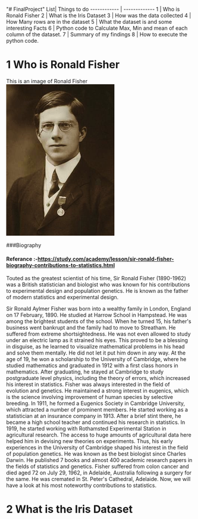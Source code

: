 "# FinalProject" 
List| Things to do 
------------ | -------------
1 | Who is Ronald Fisher
2 | What is the Iris Dataset
3 | How was the data collected
4 | How Many rows are in the dataset
5 | What the dataset is and some interesting Facts
6 | Python code to Calculate Max, Min and mean of each column of the dataset.
7 | Summary of my findings
8 | How to execute the python code.


# 1 Who is Ronald Fisher

This is an image of Ronald Fisher
![Image of Fisher](RFisher.JPG)

###Biography

#### Referance :-https://study.com/academy/lesson/sir-ronald-fisher-biography-contributions-to-statistics.html
Touted as the greatest scientist of his time, Sir Ronald Fisher (1890-1962) was a British statistician and biologist who was known for his contributions to experimental design and population genetics. He is known as the father of modern statistics and experimental design.

Sir Ronald Aylmer Fisher was born into a wealthy family in London, England on 17 February, 1890. He studied at Harrow School in Hampstead. He was among the brightest students of the school. When he turned 15, his father's business went bankrupt and the family had to move to Streatham.
He suffered from extreme shortsightedness. He was not even allowed to study under an electric lamp as it strained his eyes. This proved to be a blessing in disguise, as he learned to visualize mathematical problems in his head and solve them mentally. He did not let it put him down in any way.
At the age of 19, he won a scholarship to the University of Cambridge, where he studied mathematics and graduated in 1912 with a first class honors in mathematics. After graduating, he stayed at Cambridge to study postgraduate level physics, including the theory of errors, which increased his interest in statistics.
Fisher was always interested in the field of evolution and genetics. He maintained a strong interest in eugenics, which is the science involving improvement of human species by selective breeding. In 1911, he formed a Eugenics Society in Cambridge University, which attracted a number of prominent members.
He started working as a statistician at an insurance company in 1913. After a brief stint there, he became a high school teacher and continued his research in statistics. In 1919, he started working with Rothamsted Experimental Station in agricultural research. The access to huge amounts of agricultural data here helped him in devising new theories on experiments.
Thus, his early experiences in the University of Cambridge shaped his interest in the field of population genetics. He was known as the best biologist since Charles Darwin. He published 7 books and almost 400 academic research papers in the fields of statistics and genetics.
Fisher suffered from colon cancer and died aged 72 on July 29, 1962, in Adelaide, Australia following a surgery for the same. He was cremated in St. Peter's Cathedral, Adelaide.
Now, we will have a look at his most noteworthy contributions to statistics.

# 2 What is the Iris Dataset

